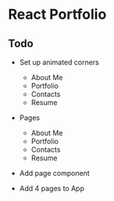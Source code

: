 # React Portfolio

## Todo
- Set up animated corners
  - About Me
  - Portfolio
  - Contacts
  - Resume
- Pages
  - About Me
  - Portfolio
  - Contacts
  - Resume

- Add page component
- Add 4 pages to App
